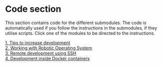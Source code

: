 # Code section

This section contains code for the different submodules. The code is automatically used if you follow the instructions in the submodules, if they utilise scripts. Click one of the modules to be directed to the instructions.

[1. Tips to increase development](/docs/vscode_tips.md)  
[2. Working with Robotic Operating System ](/docs/vscode_ros.md)  
[3. Remote development using SSH](/docs/vscode_remote.md)  
[4. Development inside Docker containers](/docs/vscode_docker.md) 